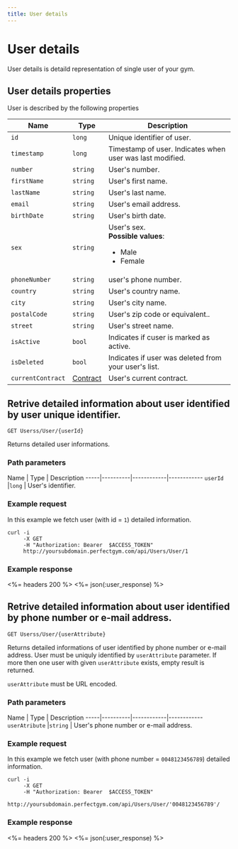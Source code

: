 ```yaml
---
title: User details
---
```


# User details

User details is detaild representation of single user of your gym. 


## <a name="properties"></a>User details properties

User is described by the following properties

Name            	| Type      | Description
-----|--------------|----------------------
`id`            	|`long`     			| Unique identifier of user.
`timestamp`     	|`long`     			| Timestamp of user. Indicates when user was last modified.
`number`          	|`string`   			| User's number.
`firstName`     	|`string`   			| User's first name.
`lastName`        	|`string`   			| User's last name.
`email`          	|`string`   			| User's email address.
`birthDate`         |`string`   			| User's birth date.
`sex`          		|`string`   			| User's sex. <br><strong>Possible values</strong>: <br><ul><li>Male</li><li>Female</li></ul>
`phoneNumber`      	|`string`   			| user's phone number.
`country`          	|`string`   			| User's country name.
`city`          	|`string`   			| User's city name.
`postalCode`        |`string`   			| User's zip code or equivalent..
`street`          	|`string`   			| User's street name.
`isActive`     		|`bool`     			| Indicates if cuser is marked as active.
`isDeleted`     	|`bool`     			| Indicates if user was deleted from your user's list.
`currentContract`   |[Contract][Contract]   | User's current contract.



## Retrive detailed information about user identified by user unique identifier.

    GET Userss/User/{userId}

Returns detailed user informations.


### Path parameters

Name            | Type       | Description
-----|----------|------------|------------
`userId`        |`long`      | User's identifier.


### Example request

In this example we fetch user (with id = `1`) detailed information.

``` command-line
curl -i 
     -X GET 
     -H "Authorization: Bearer  $ACCESS_TOKEN"  
     http://yoursubdomain.perfectgym.com/api/Users/User/1
```


### Example response

<%= headers 200 %>
<%= json(:user_response) %>



## Retrive detailed information about user identified by phone number or e-mail address.

    GET Userss/User/{userAttribute}

Returns detailed informations of user identified by phone number or e-mail address. User must be
uniquly identified by `userAttribute` parameter. If more then one user with given `userAttribute` exists,
empty result is returned.

`userAttribute` must be URL encoded.


### Path parameters

Name            | Type       | Description
-----|----------|------------|------------
`userAtribute`  |`string`    | User's phone number or e-mail address.


### Example request

In this example we fetch user (with phone number = `0048123456789`) detailed information.

``` command-line
curl -i 
     -X GET 
     -H "Authorization: Bearer  $ACCESS_TOKEN"  
     http://yoursubdomain.perfectgym.com/api/Users/User/'0048123456789'/
```


### Example response

<%= headers 200 %>
<%= json(:user_response) %>



[Contract]: /appendix/contract
